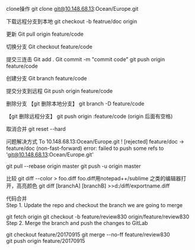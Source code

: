 clone操作
git clone git@10.148.68.13:Ocean/Europe.git

下载远程分支到本地
 git checkout -b featrue/doc  origin

更新 
Git pull origin feature/code

 切换分支
Git checkout feature/code

 提交三连击
Git add .
Git commit -m "commit code"
git push origin feature/code

创建分支
Git branch feature/code

提交分支到远程
Git push origin feature/code

删除分支
【git 删除本地分支】
git branch -D feature/code
 
【git 删除远程分支】
git push origin :feature/code  (origin 后面有空格)

取消合并
 git reset --hard

问题解决方式
To 10.148.68.13:Ocean/Europe.git
 ! [rejected]        feature/doc -> feature/doc (non-fast-forward)
error: failed to push some refs to 'git@10.148.68.13:Ocean/Europe.git'

git pull --rebase origin master
git push -u origin master

  

比较
git diff --color > foo.diff
foo.diff用notepad++/sublime 之类的编辑器打开，高亮颜色
git diff [branchA] [branchB] >>d:/diff/exportname.diff

代码合并
Step 1. Update the repo and checkout the branch we are going to merge

git fetch origin
git checkout -b feature/review830 origin/feature/review830
Step 2. Merge the branch and push the changes to GitLab

git checkout feature/20170915
git merge --no-ff feature/review830
git push origin feature/20170915

